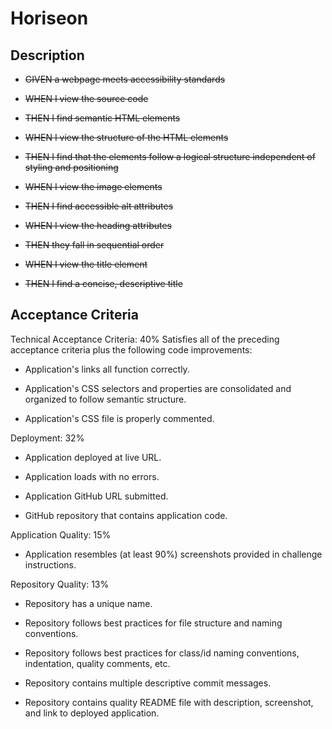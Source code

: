 # Horiseon

## Description

- ~~GIVEN a webpage meets accessibility standards~~

- ~~WHEN I view the source code~~
- ~~THEN I find semantic HTML elements~~

- ~~WHEN I view the structure of the HTML elements~~
- ~~THEN I find that the elements follow a logical structure independent of styling and positioning~~

- ~~WHEN I view the image elements~~
- ~~THEN I find accessible alt attributes~~

- ~~WHEN I view the heading attributes~~
- ~~THEN they fall in sequential order~~

- ~~WHEN I view the title element~~
- ~~THEN I find a concise, descriptive title~~

## Acceptance Criteria

Technical Acceptance Criteria: 40%
Satisfies all of the preceding acceptance criteria plus the following code improvements:

- Application's links all function correctly.

- Application's CSS selectors and properties are consolidated and organized to follow semantic structure.

- Application's CSS file is properly commented.


Deployment: 32%
- Application deployed at live URL.

- Application loads with no errors.

- Application GitHub URL submitted.

- GitHub repository that contains application code.


Application Quality: 15%
- Application resembles (at least 90%) screenshots provided in challenge instructions.


Repository Quality: 13%
- Repository has a unique name.

- Repository follows best practices for file structure and naming conventions.

- Repository follows best practices for class/id naming conventions, indentation, quality comments, etc.

- Repository contains multiple descriptive commit messages.

- Repository contains quality README file with description, screenshot, and link to deployed application.

